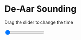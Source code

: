 <h1>De-Aar Sounding</h1>
<p>Drag the slider to change the time</p>

<div class="slidecontainer">
<input oninput='setImage(this)' class="slider" type="range" min="0" max="7" value="0" step="1" />
<img id='img'/>
</div>

<script>
var img = document.getElementById('img');
var img_array = ['/assets/images/skwt/skd_dea_wrfout_d01_2020-08-02_12:00:00.png',
'/assets/images/skwt/skd_dea_wrfout_d01_2020-08-02_18:00:00.png',
'/assets/images/skwt/skd_dea_wrfout_d01_2020-08-03_00:00:00.png',
'/assets/images/skwt/skd_dea_wrfout_d01_2020-08-03_06:00:00.png',
'/assets/images/skwt/skd_dea_wrfout_d01_2020-08-03_12:00:00.png',
'/assets/images/skwt/skd_dea_wrfout_d01_2020-08-03_18:00:00.png',
'/assets/images/skwt/skd_dea_wrfout_d01_2020-08-04_00:00:00.png',];
function setImage(obj)
{
        var value = obj.value;
        img.src = img_array[value];

}
</script>
